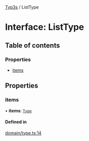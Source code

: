 [Typ3s](../README.md) / ListType

# Interface: ListType

## Table of contents

### Properties

- [items](ListType.md#items)

## Properties

### items

• **items**: [`Type`](../classes/Type.md)

#### Defined in

[domain/type.ts:14](https://github.com/data7expressions/typ3s/blob/e816eff/src/lib/domain/type.ts#L14)
